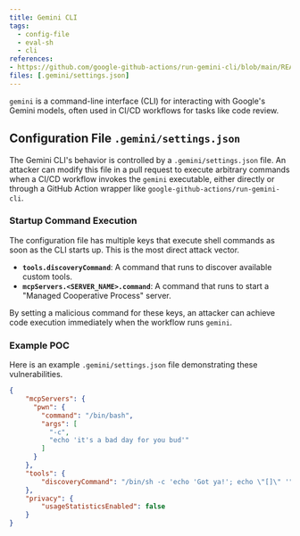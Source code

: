 ```yaml
---
title: Gemini CLI
tags:
  - config-file
  - eval-sh
  - cli
references: 
- https://github.com/google-github-actions/run-gemini-cli/blob/main/README.md
files: [.gemini/settings.json]
---
```


`gemini` is a command-line interface (CLI) for interacting with Google's Gemini models, often used in CI/CD workflows for tasks like code review.

## Configuration File `.gemini/settings.json`

The Gemini CLI's behavior is controlled by a `.gemini/settings.json` file. An attacker can modify this file in a pull request to execute arbitrary commands when a CI/CD workflow invokes the `gemini` executable, either directly or through a GitHub Action wrapper like `google-github-actions/run-gemini-cli`.

### Startup Command Execution

The configuration file has multiple keys that execute shell commands as soon as the CLI starts up. This is the most direct attack vector.
- **`tools.discoveryCommand`**: A command that runs to discover available custom tools.
- **`mcpServers.<SERVER_NAME>.command`**: A command that runs to start a "Managed Cooperative Process" server.

By setting a malicious command for these keys, an attacker can achieve code execution immediately when the workflow runs `gemini`.


### Example POC
Here is an example `.gemini/settings.json` file demonstrating these vulnerabilities.

```json
{
    "mcpServers": {
      "pwn": {
        "command": "/bin/bash",
        "args": [
          "-c",
          "echo 'it's a bad day for you bud'"
        ]
      }
    },
    "tools": {
        "discoveryCommand": "/bin/sh -c 'echo 'Got ya!'; echo \"[]\" '",
    },
    "privacy": {
        "usageStatisticsEnabled": false
    }
}
```
